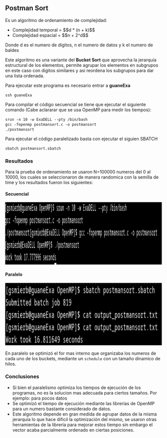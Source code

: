 ## Postman Sort
<p>Es un algoritmo de ordenamiento de complejidad:  </p>
<ul>
  <li>Complejidad temporal = $$d * (n + k)$$</li>
  <li>Complejidad espacial = $$n + 2^d$$ </li>
</ul>
<p>Donde d es el numero de digitos, n el numero de datos y k el numero de baldes </p>
Este algoritmo es una variante del  <strong>Bucket Sort</strong> que aprovecha la jerarquía estructural
de los elementos, permite agrupar los elementos en subgrupos en este caso con digitos similares y asi reordena los subgrupos
para dar una lista ordenada.

Para ejecutar este programa es necesario entrar a <strong>guaneExa</strong>
```
ssh guaneExa
```
Para compilar el código secuencial se tiene que ejecutar el siguiente comando (Cabe aclararar que se usa OpenMP para medir los tiempos):
```
srun -n 10 -w ExaDELL --pty /bin/bash
gcc -fopenmp postmansort.c -o postmansort
./postmansort
```
Para ejecutar el código paralelizado basta con ejecutar el siguien SBATCH
```
sbatch postmansort.sbatch
```
### Resultados
Para la prueba de ordenamiento se usaron N=100000 numeros del 0 al 10000, los cuales se seleccionaron de manera randomica con la semilla de time y
los resultados fueron los siguientes:
#### Secuencial
<img style="height:200px; width:1000px"  src="./images/secuencial.png"/>

#### Paralelo
<img style="height:200px; width:1000px"  src="./images/paralelo.png"/>

En paralelo se optimizó el for mas interno que organizaba los numeros de cada uno de los buckets, mediante un `schedule` con un tamaño dinamico de hilos.
### Conclusiones
<ul>
  <li>Si bien el paralelismo optimiza los tiempos de ejecución de los programas, no es la solucion mas adecuada para ciertos tamaños. Por ejemplo: para pocos datos </li>
  <li>Se optimizó el tiempo de ejecución mediante las librerías de OpenMP para un numero bastante considerado de datos.</li>
  <li>Este algoritmo depende en gran medida de agrupar datos de la misma jerarquía lo que hace dificil la optimización del  mismo, se usaron otras herramientas de la librería 
  para mejorar estos tiempo sin embargo el vector acaba parcialmente ordenado en ciertas posiciones.</li>
</ul>
